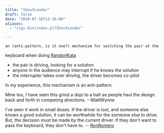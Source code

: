 ```yaml
---
title: "ShoutLouder"
draft: false
date: "2010-07-18T13:16:00"
aliases:
  - "/cgi-bin/index.pl?ShoutLouder"

---
```

    an (anti-pattern, is it one?) mechanism for switching the pair at the
keyboard when doing [RandoriKata](/RandoriKata)

-   the pair is driving, looking for a solution
-   anyone in the audience may interrupt if he knows *the* solution
-   the interrupter takes over driving, the driver becomes co-pilot

In my experience, this mechanism is an anti-pattern.

Mine too, I have seen this grind a dojo to a halt as people haul the
design back and forth in competing directions. --MattWynne

I've seen it work in small doses. If the driver is lost, and someone
else knows a good solution, it can be worthwhile for the someone else to
drive. But, the decision must be made by the current driver. If they
don't want to pass the keyboard, they don't have to. --
[RonRomero](/people/RonRomero)


